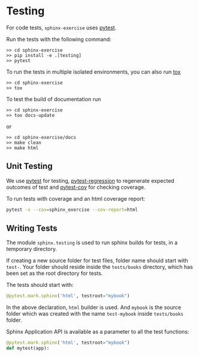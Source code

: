 # Testing

For code tests, `sphinx-exercise` uses [pytest](https://docs.pytest.org/).

Run the tests with the following command:

```shell
>> cd sphinx-exercise
>> pip install -e .[testing]
>> pytest
```

To run the tests in multiple isolated environments, you can also run [tox](https://tox.readthedocs.io/)

```shell
>> cd sphinx-exercise
>> tox
```

To test the build of documentation run

```shell
>> cd sphinx-exercise
>> tox docs-update
```

or

```shell
>> cd sphinx-exercise/docs
>> make clean
>> make html
```

## Unit Testing

We use [pytest](https://docs.pytest.org/en/latest/) for testing, [pytest-regression](https://pytest-regressions.readthedocs.io/en/latest/) to regenerate expected outcomes of test and [pytest-cov](https://pytest-cov.readthedocs.io/en/latest/) for checking coverage.

To run tests with coverage and an html coverage report:

```bash
pytest -v --cov=sphinx_exercise --cov-report=html
```

## Writing Tests

The module `sphinx.testing` is used to run sphinx builds for tests, in a temporary directory.

If creating a new source folder for test files, folder name should start with `test-`.
Your folder should reside inside the `tests/books` directory, which has been set as the root directory for tests.

The tests should start with:

```python
@pytest.mark.sphinx('html', testroot="mybook")
```
In the above declaration, `html` builder is used. And `mybook` is the source folder which was created with the name `test-mybook` inside `tests/books` folder.

Sphinx Application API is available as a parameter to all the test functions:

```python
@pytest.mark.sphinx('html', testroot="mybook")
def mytest(app):
```
